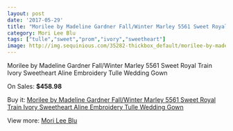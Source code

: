 ```yaml
---
layout: post
date: '2017-05-29'
title: "Morilee by Madeline Gardner Fall/Winter Marley 5561 Sweet Royal Train Ivory Sweetheart Aline Embroidery Tulle Wedding Gown"
category: Mori Lee Blu
tags: ["tulle","sweet","prom","ivory","sweetheart"]
image: http://img.sequinious.com/35282-thickbox_default/morilee-by-madeline-gardner-fall-winter-marley-5561-sweet-royal-train-ivory-sweetheart-aline-embroidery-tulle-wedding-gown.jpg
---
```

Morilee by Madeline Gardner Fall/Winter Marley 5561 Sweet Royal Train Ivory Sweetheart Aline Embroidery Tulle Wedding Gown

On Sales: **$458.98**
<a href="https://www.sequinious.com/mori-lee-blu/12282-morilee-by-madeline-gardner-fall-winter-marley-5561-sweet-royal-train-ivory-sweetheart-aline-embroidery-tulle-wedding-gown.html"><amp-img layout="responsive" width="600" height="600" src="//img.sequinious.com/35282-thickbox_default/morilee-by-madeline-gardner-fall-winter-marley-5561-sweet-royal-train-ivory-sweetheart-aline-embroidery-tulle-wedding-gown.jpg" alt="Morilee by Madeline Gardner Fall/Winter Marley 5561 Sweet Royal Train Ivory Sweetheart Aline Embroidery Tulle Wedding Gown 0" /></a>
<a href="https://www.sequinious.com/mori-lee-blu/12282-morilee-by-madeline-gardner-fall-winter-marley-5561-sweet-royal-train-ivory-sweetheart-aline-embroidery-tulle-wedding-gown.html"><amp-img layout="responsive" width="600" height="600" src="//img.sequinious.com/35289-thickbox_default/morilee-by-madeline-gardner-fall-winter-marley-5561-sweet-royal-train-ivory-sweetheart-aline-embroidery-tulle-wedding-gown.jpg" alt="Morilee by Madeline Gardner Fall/Winter Marley 5561 Sweet Royal Train Ivory Sweetheart Aline Embroidery Tulle Wedding Gown 1" /></a>
<a href="https://www.sequinious.com/mori-lee-blu/12282-morilee-by-madeline-gardner-fall-winter-marley-5561-sweet-royal-train-ivory-sweetheart-aline-embroidery-tulle-wedding-gown.html"><amp-img layout="responsive" width="600" height="600" src="//img.sequinious.com/35288-thickbox_default/morilee-by-madeline-gardner-fall-winter-marley-5561-sweet-royal-train-ivory-sweetheart-aline-embroidery-tulle-wedding-gown.jpg" alt="Morilee by Madeline Gardner Fall/Winter Marley 5561 Sweet Royal Train Ivory Sweetheart Aline Embroidery Tulle Wedding Gown 2" /></a>
<a href="https://www.sequinious.com/mori-lee-blu/12282-morilee-by-madeline-gardner-fall-winter-marley-5561-sweet-royal-train-ivory-sweetheart-aline-embroidery-tulle-wedding-gown.html"><amp-img layout="responsive" width="600" height="600" src="//img.sequinious.com/35287-thickbox_default/morilee-by-madeline-gardner-fall-winter-marley-5561-sweet-royal-train-ivory-sweetheart-aline-embroidery-tulle-wedding-gown.jpg" alt="Morilee by Madeline Gardner Fall/Winter Marley 5561 Sweet Royal Train Ivory Sweetheart Aline Embroidery Tulle Wedding Gown 3" /></a>
<a href="https://www.sequinious.com/mori-lee-blu/12282-morilee-by-madeline-gardner-fall-winter-marley-5561-sweet-royal-train-ivory-sweetheart-aline-embroidery-tulle-wedding-gown.html"><amp-img layout="responsive" width="600" height="600" src="//img.sequinious.com/35286-thickbox_default/morilee-by-madeline-gardner-fall-winter-marley-5561-sweet-royal-train-ivory-sweetheart-aline-embroidery-tulle-wedding-gown.jpg" alt="Morilee by Madeline Gardner Fall/Winter Marley 5561 Sweet Royal Train Ivory Sweetheart Aline Embroidery Tulle Wedding Gown 4" /></a>
<a href="https://www.sequinious.com/mori-lee-blu/12282-morilee-by-madeline-gardner-fall-winter-marley-5561-sweet-royal-train-ivory-sweetheart-aline-embroidery-tulle-wedding-gown.html"><amp-img layout="responsive" width="600" height="600" src="//img.sequinious.com/35285-thickbox_default/morilee-by-madeline-gardner-fall-winter-marley-5561-sweet-royal-train-ivory-sweetheart-aline-embroidery-tulle-wedding-gown.jpg" alt="Morilee by Madeline Gardner Fall/Winter Marley 5561 Sweet Royal Train Ivory Sweetheart Aline Embroidery Tulle Wedding Gown 5" /></a>
<a href="https://www.sequinious.com/mori-lee-blu/12282-morilee-by-madeline-gardner-fall-winter-marley-5561-sweet-royal-train-ivory-sweetheart-aline-embroidery-tulle-wedding-gown.html"><amp-img layout="responsive" width="600" height="600" src="//img.sequinious.com/35284-thickbox_default/morilee-by-madeline-gardner-fall-winter-marley-5561-sweet-royal-train-ivory-sweetheart-aline-embroidery-tulle-wedding-gown.jpg" alt="Morilee by Madeline Gardner Fall/Winter Marley 5561 Sweet Royal Train Ivory Sweetheart Aline Embroidery Tulle Wedding Gown 6" /></a>
<a href="https://www.sequinious.com/mori-lee-blu/12282-morilee-by-madeline-gardner-fall-winter-marley-5561-sweet-royal-train-ivory-sweetheart-aline-embroidery-tulle-wedding-gown.html"><amp-img layout="responsive" width="600" height="600" src="//img.sequinious.com/35283-thickbox_default/morilee-by-madeline-gardner-fall-winter-marley-5561-sweet-royal-train-ivory-sweetheart-aline-embroidery-tulle-wedding-gown.jpg" alt="Morilee by Madeline Gardner Fall/Winter Marley 5561 Sweet Royal Train Ivory Sweetheart Aline Embroidery Tulle Wedding Gown 7" /></a>

Buy it: [Morilee by Madeline Gardner Fall/Winter Marley 5561 Sweet Royal Train Ivory Sweetheart Aline Embroidery Tulle Wedding Gown](https://www.sequinious.com/mori-lee-blu/12282-morilee-by-madeline-gardner-fall-winter-marley-5561-sweet-royal-train-ivory-sweetheart-aline-embroidery-tulle-wedding-gown.html "Morilee by Madeline Gardner Fall/Winter Marley 5561 Sweet Royal Train Ivory Sweetheart Aline Embroidery Tulle Wedding Gown")

View more: [Mori Lee Blu](https://www.sequinious.com/28-mori-lee-blu "Mori Lee Blu")